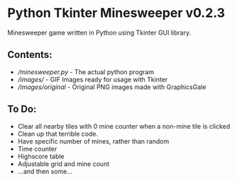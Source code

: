 Python Tkinter Minesweeper v0.2.3
===========================

Minesweeper game written in Python using Tkinter GUI library.

Contents:
----------

- */minesweeper.py* - The actual python program
- */images/* - GIF Images ready for usage with Tkinter
- */images/original* - Original PNG images made with GraphicsGale

To Do:
----------
- Clear all nearby tiles with 0 mine counter when a non-mine tile is clicked
- Clean up that terrible code.
- Have specific number of mines, rather than random
- Time counter
- Highscore table
- Adjustable grid and mine count
- ...and then some...
